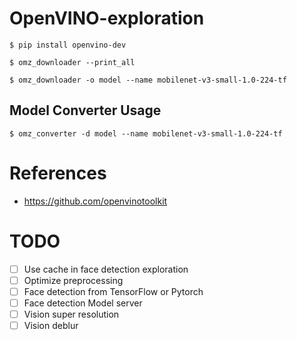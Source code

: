 # OpenVINO-exploration

```
$ pip install openvino-dev
```

```
$ omz_downloader --print_all
```

```
$ omz_downloader -o model --name mobilenet-v3-small-1.0-224-tf
```

## Model Converter Usage

```
$ omz_converter -d model --name mobilenet-v3-small-1.0-224-tf
```

# References
* https://github.com/openvinotoolkit

# TODO
- [ ] Use cache in face detection exploration
- [ ] Optimize preprocessing
- [ ] Face detection from TensorFlow or Pytorch
- [ ] Face detection Model server
- [ ] Vision super resolution
- [ ] Vision deblur